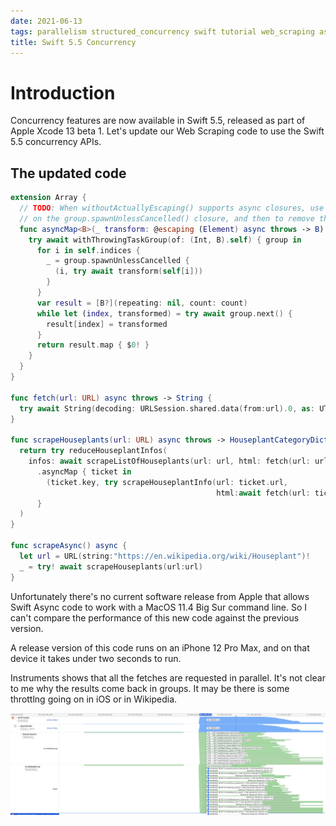 ```yaml
---
date: 2021-06-13
tags: parallelism structured_concurrency swift tutorial web_scraping async await xcode_13 
title: Swift 5.5 Concurrency
---
```


# Introduction

Concurrency features are now available in Swift 5.5, released as part of Apple Xcode 13 beta 1.
Let's update our Web Scraping code to use the Swift 5.5 concurrency APIs.

<!--more-->
## The updated code

```swift
extension Array {
  // TODO: When withoutActuallyEscaping() supports async closures, use withoutActuallyEscaping
  // on the group.spawnUnlessCancelled() closure, and then to remove the unnecessary @escaping decoration.
  func asyncMap<B>(_ transform: @escaping (Element) async throws -> B) async throws -> [B] {
    try await withThrowingTaskGroup(of: (Int, B).self) { group in
      for i in self.indices {
        _ = group.spawnUnlessCancelled {
          (i, try await transform(self[i]))
        }
      }
      var result = [B?](repeating: nil, count: count)
      while let (index, transformed) = try await group.next() {
        result[index] = transformed
      }
      return result.map { $0! }
    }
  }
}

func fetch(url: URL) async throws -> String {
  try await String(decoding: URLSession.shared.data(from:url).0, as: UTF8.self)
}

func scrapeHouseplants(url: URL) async throws -> HouseplantCategoryDictionary {
  return try reduceHouseplantInfos(
    infos: await scrapeListOfHouseplants(url: url, html: fetch(url: url))
      .asyncMap { ticket in
        (ticket.key, try scrapeHouseplantInfo(url: ticket.url,
                                              html:await fetch(url: ticket.url)))
      }
  )
}

func scrapeAsync() async {
  let url = URL(string:"https://en.wikipedia.org/wiki/Houseplant")!
  _ = try! await scrapeHouseplants(url:url)
}
```

Unfortunately there's no current software release from Apple that allows Swift Async code to work
with a MacOS 11.4 Big Sur command line. So I can't compare the performance of this new code against
the previous version.

A release version of this code runs on an iPhone 12 Pro Max, and on that device it takes under two
seconds to run.

Instruments shows that all the fetches are requested in parallel. It's not clear to me why the
results come back in groups. It may be there is some throttlng going on in iOS or in Wikipedia.

![Instruments Networking trace showing 57 fetches being done in parallel.](/assets/posts/2021-06-13-Swift_5.5_concurrency-Instruments.png)
